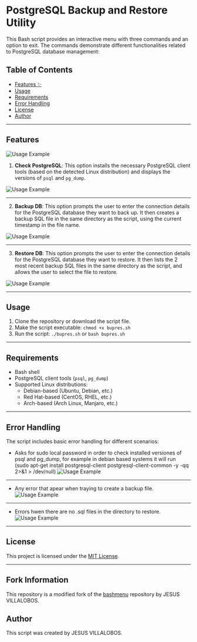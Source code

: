 # PostgreSQL Backup and Restore Utility

This Bash script provides an interactive menu with three commands and an option to exit. The commands demonstrate different functionalities related to PostgreSQL database management:

## Table of Contents
- [Features ✨](#features)
- [Usage](#usage)
- [Requirements](#requirements)
- [Error Handling](#error-handling)
- [License](#license)
- [Author](#author)

***

## Features

![Usage Example](img/1%20-%20MENU.png)

1. **Check PostgreSQL**: This option installs the necessary PostgreSQL client tools (based on the detected Linux distribution) and displays the versions of `psql` and `pg_dump`.

![Usage Example](img/3%20-%20OPC%201%20-%20CHECKS%20FOR%20POSTGRES%20INSTALLS.png)

***

2. **Backup DB**: This option prompts the user to enter the connection details for the PostgreSQL database they want to back up. It then creates a backup SQL file in the same directory as the script, using the current timestamp in the file name.

![Usage Example](img/4%20-%20OPC%202%20-%20OLD%20SERVER%20TO%20BACKUP.png)

***

3. **Restore DB**: This option prompts the user to enter the connection details for the PostgreSQL database they want to restore. It then lists the 2 most recent backup SQL files in the same directory as the script, and allows the user to select the file to restore.

![Usage Example](img/6%20-%20OPC%203%20-%20BACKUP%20TO%20RESTORE.png)

***

## Usage

1. Clone the repository or download the script file.
2. Make the script executable: `chmod +x bupres.sh`
3. Run the script: `./bupres.sh` or `bash bupres.sh`

***

## Requirements

- Bash shell
- PostgreSQL client tools (`psql`, `pg_dump`)
- Supported Linux distributions:
  - Debian-based (Ubuntu, Debian, etc.)
  - Red Hat-based (CentOS, RHEL, etc.)
  - Arch-based (Arch Linux, Manjaro, etc.)

***

## Error Handling

The script includes basic error handling for different scenarios:
- Asks for sudo local password in order to check installed versiones of psql and pg_dump, for example in debian based systems it will run (sudo apt-get install postgresql-client postgresql-client-common -y -qq 2>&1 > /dev/null) 
![Usage Example](img/2%20-%20OPC%201%20-%20ASK%20SUDO%20PWD.png)

***

- Any error that apear when traying to create a backup file.
![Usage Example](img/5%20-%20OPC%202%20-%20ERROR%20FOR%20BACKUP.png)

***

- Errors hwen there are no .sql files in the directory to restore.
![Usage Example](img/7%20-%20OPC%203%20-%20ERROR%20FOR%20RESTORE.png)

***

## License

This project is licensed under the [MIT License](LICENSE).

***

## Fork Information

This repository is a modified fork of the [bashmenu](https://github.com/jveyes/bashmenu) repository by JESUS VILLALOBOS.

## Author

This script was created by JESUS VILLALOBOS.
